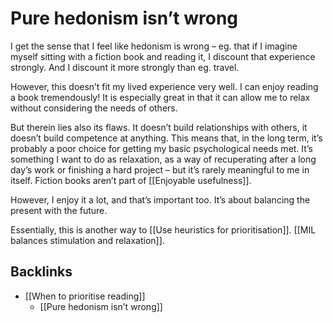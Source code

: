 # Pure hedonism isn’t wrong
I get the sense that I feel like hedonism is wrong – eg. that if I imagine myself sitting with a fiction book and reading it, I discount that experience strongly. And I discount it more strongly than eg. travel.

However, this doesn’t fit my lived experience very well. I can enjoy reading a book tremendously! It is especially great in that it can allow me to relax without considering the needs of others.

But therein lies also its flaws. It doesn’t build relationships with others, it doesn’t build competence at anything. This means that, in the long term, it’s probably a poor choice for getting my basic psychological needs met. It’s something I want to do as relaxation, as a way of recuperating after a long day’s work or finishing a hard project – but it’s rarely meaningful to me in itself. Fiction books aren’t part of [[Enjoyable usefulness]]. 

However, I enjoy it a lot, and that’s important too. It’s about balancing the present with the future. 

Essentially, this is another way to [[Use heuristics for prioritisation]]. [[MIL balances stimulation and relaxation]].

<!-- #p1 -->

## Backlinks
* [[When to prioritise reading]]
	* [[Pure hedonism isn’t wrong]]

<!-- {BearID:2BB8DF6F-C51E-4E54-839D-30DB55296AD5-2458-0000128A665CC8FB} -->
